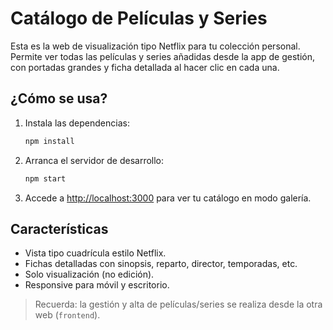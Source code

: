 # Catálogo de Películas y Series

Esta es la web de visualización tipo Netflix para tu colección personal. Permite ver todas las películas y series añadidas desde la app de gestión, con portadas grandes y ficha detallada al hacer clic en cada una.

## ¿Cómo se usa?

1. Instala las dependencias:
   ```sh
   npm install
   ```
2. Arranca el servidor de desarrollo:
   ```sh
   npm start
   ```
3. Accede a [http://localhost:3000](http://localhost:3000) para ver tu catálogo en modo galería.

## Características
- Vista tipo cuadrícula estilo Netflix.
- Fichas detalladas con sinopsis, reparto, director, temporadas, etc.
- Solo visualización (no edición).
- Responsive para móvil y escritorio.

> Recuerda: la gestión y alta de películas/series se realiza desde la otra web (`frontend`).

